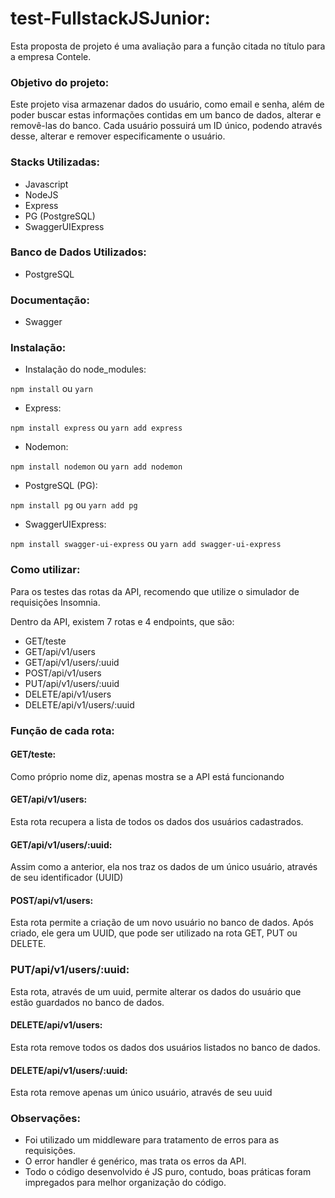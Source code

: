 # test-FullstackJSJunior:

Esta proposta de projeto é uma avaliação para a função citada no título para a empresa Contele.

### Objetivo do projeto:

Este projeto visa armazenar dados do usuário, como email e senha, além de poder buscar estas informações contidas em um banco de dados, alterar e removê-las do banco. Cada usuário possuirá um ID único, podendo através desse, alterar e remover especificamente o usuário.

### Stacks Utilizadas:

- Javascript
- NodeJS
- Express
- PG (PostgreSQL)
- SwaggerUIExpress

### Banco de Dados Utilizados:

- PostgreSQL

### Documentação:

- Swagger

### Instalação:

- Instalação do node_modules:

```npm install``` ou
```yarn```

- Express:

```npm install express``` ou
```yarn add express```

- Nodemon:

```npm install nodemon``` ou
```yarn add nodemon```

- PostgreSQL (PG):

```npm install pg``` ou
```yarn add pg```

- SwaggerUIExpress:

```npm install swagger-ui-express``` ou
```yarn add swagger-ui-express```

### Como utilizar:

Para os testes das rotas da API, recomendo que utilize o simulador de requisições Insomnia.

Dentro da API, existem 7 rotas e 4 endpoints, que são:
  - GET/teste
  - GET/api/v1/users
  - GET/api/v1/users/:uuid
  - POST/api/v1/users
  - PUT/api/v1/users/:uuid
  - DELETE/api/v1/users
  - DELETE/api/v1/users/:uuid

### Função de cada rota:

#### GET/teste:

Como próprio nome diz, apenas mostra se a API está funcionando

#### GET/api/v1/users:

Esta rota recupera a lista de todos os dados dos usuários cadastrados.

#### GET/api/v1/users/:uuid:

Assim como a anterior, ela nos traz os dados de um único usuário, através de seu identificador (UUID)

#### POST/api/v1/users:

Esta rota permite a criação de um novo usuário no banco de dados. Após criado, ele gera um UUID, que pode ser utilizado na rota GET, PUT ou DELETE.

### PUT/api/v1/users/:uuid:

Esta rota, através de um uuid, permite alterar os dados do usuário que estão guardados no banco de dados.

#### DELETE/api/v1/users:

Esta rota remove todos os dados dos usuários listados no banco de dados.

#### DELETE/api/v1/users/:uuid:

Esta rota remove apenas um único usuário, através de seu uuid

### Observações:

- Foi utilizado um middleware para tratamento de erros para as requisições.
- O error handler é genérico, mas trata os erros da API.
- Todo o código desenvolvido é JS puro, contudo, boas práticas foram impregados para melhor organização do código.